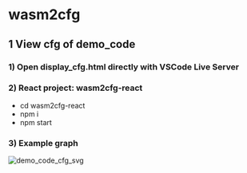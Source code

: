 # wasm2cfg

## 1 View cfg of demo_code
### 1) Open display_cfg.html directly with VSCode Live Server
### 2) React project: wasm2cfg-react
- cd wasm2cfg-react
- npm i 
- npm start
### 3) Example graph
![demo_code_cfg_svg](https://github.com/user-attachments/assets/7bd5a934-850f-43dd-91c0-076a8fff8922)
